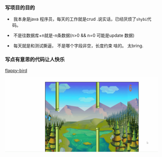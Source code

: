 ### 写项目的目的

- ​	我本身是java 程序员，每天的工作就是crud .说实话，已经厌烦了`shybi`代码。

- ​	不是往数据库+n就是-n条数据(n>0 && n=0 可能是update 数据)

- ​	每天就是和测试撕逼， 不是哪个字段非空，长度约束 啥的。 太bring. 

  

### 写点有意思的代码让人快乐

[flappy-bird](https://github.com/wenchaomartin/game/tree/master/flappy-bird)

![flappy-bird](gif\flappy-bird.gif)